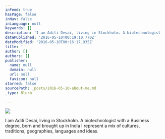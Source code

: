 ```yaml
---
inFeed: true
hasPage: false
inNav: false
inLanguage: null
keywords: []
description: 'I am Aditi Desai, living in Stockholm. A biotechnologist with a Business degree, born and brought up in India I represent a mix of cultures, traditions, geographies, languages and ideas. '
datePublished: '2016-05-10T00:19:10.770Z'
dateModified: '2016-05-10T00:16:17.935Z'
title: ''
author: []
authors: []
publisher:
  name: null
  domain: null
  url: null
  favicon: null
starred: false
sourcePath: _posts/2016-05-10-about-me.md
_type: Blurb

---
```

![](https://the-grid-user-content.s3-us-west-2.amazonaws.com/049bb704-42b8-40e9-8eb3-d05fb15336ec.jpg)

I am Aditi Desai, living in Stockholm. A biotechnologist with a Business degree, born and brought up in India I represent a mix of cultures, traditions, geographies, languages and ideas.